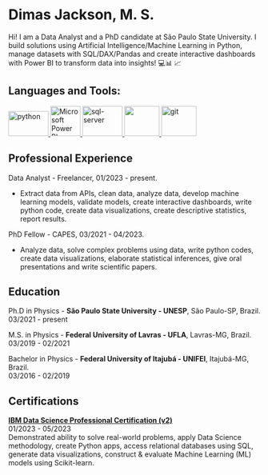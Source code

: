 # Dimas Jackson, M. S.

Hi! I am a Data Analyst and a PhD candidate at São Paulo State University. I build solutions using Artificial Intelligence/Machine Learning in Python, manage datasets with SQL/DAX/Pandas and create interactive dashboards with Power BI to transform data into insights! 💻📊 📈

## Languages and Tools:

 <p align="left"> <a href="https://www.python.org" target="_blank"> <img src="https://user-images.githubusercontent.com/114688989/234060602-71d8e4ee-5566-4e69-a4c8-77ffe61db9fe.png" alt="python" width="80" height="50"/> </a> 
 <a href="https://powerbi.microsoft.com/en-au/" target="_blank"> <img src="https://user-images.githubusercontent.com/114688989/234061535-69b51582-29da-403b-a41c-1fabd6e52caf.png" alt="Microsoft Power BI" width="60" height="60"/> </a>
  <a href="https://www.microsoft.com/pt-br/sql-server/sql-server-downloads" target="_blank"> <img src="https://www.commvault.com/wp-content/uploads/2019/08/sql-server_logo.jpg?quality=80&w=930" alt="sql-server" width="80" height="60"/> </a> 
 <a href="https://www.postgresql.org/" target="_blank"> <img src="https://user-images.githubusercontent.com/114688989/234062456-fa6e0d8c-2db6-4c41-a826-643c8dcf588c.png" width="70" height="60"/> </a> 
 <a href="https://git-scm.com/" target="_blank"> <img src="https://user-images.githubusercontent.com/114688989/234062957-df43a902-5579-435f-b890-c03cf381712a.png" alt="git" width="70" height="60"/> </a> 

## Professional Experience
Data Analyst - Freelancer, 01/2023 - present.
* Extract data from APIs, clean data, analyze data, develop machine learning models, validate models, create interactive dashboards, write python code, create data visualizations, create descriptive statistics, report results.

PhD Fellow - CAPES, 03/2021 - 04/2023.
* Analyze data, solve complex problems using data, write python codes, create data visualizations, elaborate statistical inferences, give oral presentations and write scientific papers.

## Education
 
Ph.D in Physics - **São Paulo State University - UNESP**, São Paulo-SP, Brazil.
<br> 03/2021 - present

M.S. in Physics - **Federal University of Lavras - UFLA**, Lavras-MG, Brazil.
<br> 03/2019 - 02/2021

Bachelor in Physics - **Federal University of Itajubá - UNIFEI**, Itajubá-MG, Brazil.
<br> 03/2016 - 02/2019

## Certifications
[**IBM Data Science Professional Certification (v2)**](https://www.credly.com/badges/6efd515f-7553-4c12-b68b-34629b3d1cb6/public_url)
<br> 01/2023 - 05/2023
<br> Demonstrated ability to solve real-world problems, apply Data Science methodology, create Python apps, access relational databases using SQL, generate data visualizations, construct & evaluate Machine Learning (ML) models using Scikit-learn.
